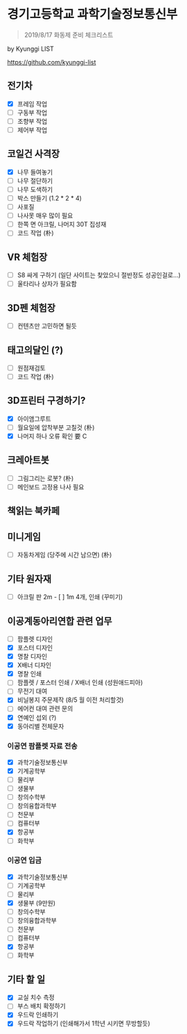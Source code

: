 ﻿# 경기고등학교 과학기술정보통신부
> 2019/8/17 화동제 준비 체크리스트

by Kyunggi LIST

https://github.com/kyunggi-list

## 전기차
- [x] 프레임 작업
- [ ] 구동부 작업
- [ ] 조향부 작업
- [ ] 제어부 작업

## 코일건 사격장
- [x] 나무 들여놓기
- [ ] 나무 절단하기
- [ ] 나무 도색하기
- [ ] 박스 만들기 (1.2 * 2 * 4)
- [ ] 사포질 
- [ ] 나사못 매우 많이 필요
- [ ] 한쪽 면 아크릴, 나머지 30T 집성재
- [ ] 코드 작업 (朴)

## VR 체험장
- [ ] S8 싸게 구하기 (일단 사이트는 찾았으니 절반정도 성공인걸로...)
- [ ] 울타리나 상자가 필요함

## 3D펜 체험장
- [ ] 컨텐츠만 고민하면 될듯 

## 태고의달인 (?)
- [ ] 원점재검토 
- [ ] 코드 작업 (朴)

## 3D프린터 구경하기?
- [x] 아이앰그루트
- [ ] 월요일에 압착부분 고칠것 (朴)
- [x] 나머지 하나 오류 확인 要 C

## 크레아트봇
- [ ] 그림그리는 로봇? (朴)
- [ ] 메인보드 고정용 나사 필요

## 책읽는 북카페

## 미니게임
- [ ] 자동차게임 (당주에 시간 남으면) (朴)

## 기타 원자재
- [ ] 아크릴 판 2m - [ ] 1m 4개, 인쇄 (꾸미기)

## 이공계동아리연합 관련 업무

- [ ] 팜플렛 디자인
- [x] 포스터 디자인
- [x] 명찰 디자인
- [x] X배너 디자인
- [x] 명찰 인쇄
- [ ] 팜플렛 / 포스터 인쇄 / X배너 인쇄 (성원애드피아)
- [ ] 무전기 대여
- [x] 비닐봉지 주문제작 (8/5 월 이전 처리할것)
- [ ] 에어컨 대여 관련 문의
- [x] 연예인 섭외 (?)
- [x] 동아리별 전체문자

### 이공연 팜플렛 자료 전송

- [x] 과학기술정보통신부
- [x] 기계공학부
- [ ] 물리부
- [ ] 생물부
- [ ] 창의수학부
- [ ] 창의융합과학부
- [ ] 천문부
- [ ] 컴퓨터부
- [x] 항공부
- [ ] 화학부

### 이공연 입금

- [x] 과학기술정보통신부
- [ ] 기계공학부
- [ ] 물리부
- [x] 생물부 (9만원)
- [ ] 창의수학부
- [ ] 창의융합과학부
- [ ] 천문부
- [ ] 컴퓨터부
- [x] 항공부
- [ ] 화학부

## 기타 할 일
- [x] 교실 치수 측정
- [ ] 부스 배치 확정하기
- [x] 우드락 인쇄하기
- [x] 우드락 작업하기 (인쇄해가서 1학년 시키면 무방할듯)